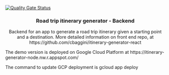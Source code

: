 [![Quality Gate Status](https://sonarcloud.io/api/project_badges/measure?project=cbaggini_itinerary-generator-node&metric=alert_status)](https://sonarcloud.io/dashboard?id=cbaggini_itinerary-generator-node)

<p align="center">

  <h3 align="center">Road trip itinerary generator - Backend</h3>

  <p align="center">
    Backend for an app to generate a road trip itinerary given a starting point and a destination. More detailed information on front end repo, at https://github.com/cbaggini/itinerary-generator-react
  </p>
</p>

<p>
  The demo version is deployed on Google Cloud Platform at https://itinerary-generator-node.nw.r.appspot.com/
</p>
<p>
  The command to update GCP deployment is gcloud app deploy
</p>
